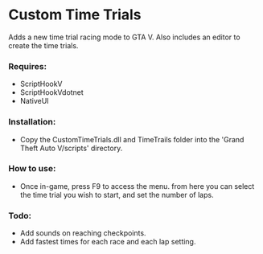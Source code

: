 # Custom Time Trials
Adds a new time trial racing mode to GTA V. Also includes an editor to create the time trials.

### Requires:

* ScriptHookV
* ScriptHookVdotnet
* NativeUI


### Installation:

* Copy the CustomTimeTrials.dll and TimeTrails folder into the 'Grand Theft Auto V/scripts' directory.


### How to use:

* Once in-game, press F9 to access the menu. from here you can select the time trial you wish to start, and set the number of laps.


### Todo:

* Add sounds on reaching checkpoints.
* Add fastest times for each race and each lap setting.